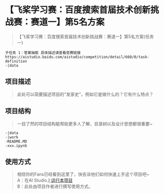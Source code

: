 # 【飞桨学习赛：百度搜索首届技术创新挑战赛：赛道一】第5名方案
> 【飞桨学习赛：百度搜索首届技术创新挑战赛：赛道一】第5名方案(任务一)
```
子任务 1：答案抽取 具体描述请查看竞赛链接
https://aistudio.baidu.com/aistudio/competition/detail/660/0/task-definition
-|data
```
## 项目描述
> 此处可以简要描述项目的“发家史”，例如它是做什么的？它有什么特点？

## 项目结构
> 一目了然的项目结构能帮助更多人了解，目录树以及设计思想都很重要~
```
-|data
-|work
-README.MD
-xxx.ipynb
```
## 使用方式
> 相信你的Fans已经看到这里了，快告诉他们如何快速上手这个项目吧~  
A：在AI Studio上[运行本项目](https://aistudio.baidu.com/aistudio/usercenter)  
B：此处由项目作者进行撰写使用方式。
